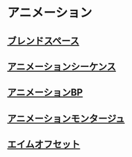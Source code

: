 # アニメーション

## [ブレンドスペース](BlendSpace.md)
## [アニメーションシーケンス](AnimSequence.md)
## [アニメーションBP](AnimBP.md)
## [アニメーションモンタージュ](AnimMontage.md)
## [エイムオフセット](AimOffset.md)
